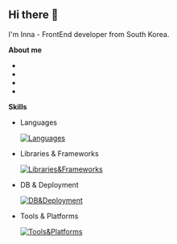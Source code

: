 ## Hi there 👋

I'm Inna - FrontEnd developer from South Korea.


**About me**

*
*
*
*


**Skills**

* Languages
  
  [![Languages](https://skillicons.dev/icons?i=html,css,js,ts,java&theme=light)](https://skillicons.dev)

* Libraries & Frameworks
  
  [![Libraries&Frameworks](https://skillicons.dev/icons?i=vue,react,next,spring,tailwind&theme=light)](https://skillicons.dev)

* DB & Deployment

  [![DB&Deployment](https://skillicons.dev/icons?i=mysql,postgres,docker&theme=light)](https://skillicons.dev)

* Tools & Platforms

  [![Tools&Platforms](https://skillicons.dev/icons?i=git,github,firebase,slack&theme=light)](https://skillicons.dev)
